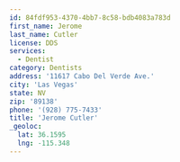 ```yaml
---
id: 84fdf953-4370-4bb7-8c58-bdb4083a783d
first_name: Jerome
last_name: Cutler
license: DDS
services:
  - Dentist
category: Dentists
address: '11617 Cabo Del Verde Ave.'
city: 'Las Vegas'
state: NV
zip: '89138'
phone: '(928) 775-7433'
title: 'Jerome Cutler'
_geoloc:
  lat: 36.1595
  lng: -115.348
---
```

